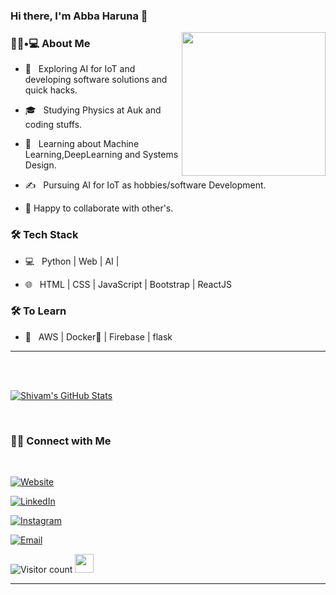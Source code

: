 ### Hi there, I'm Abba Haruna 👋

<img align='right' src="https://media.giphy.com/media/M9gbBd9nbDrOTu1Mqx/giphy.gif" width="230">

<h3> 👨🏻•💻 About Me </h3>



- 🤔 &nbsp; Exploring AI for IoT and developing software solutions and quick hacks.

- 🎓 &nbsp; Studying Physics at Auk and coding stuffs.

- 🌱 &nbsp; Learning about Machine Learning,DeepLearning and Systems Design.

- ✍️ &nbsp; Pursuing AI for IoT as hobbies/software Development.

- 👯 Happy to collaborate with other's.


<h3>🛠 Tech Stack</h3>



- 💻 &nbsp; Python | Web | AI |

- 🌐 &nbsp; HTML | CSS | JavaScript | Bootstrap | ReactJS

<!--

- 🛢 &nbsp; MySQL | MongoDB

- 🔧 &nbsp; Git | Markdown | Selenium | Tidyverse

- 🖥 &nbsp; Illustrator| Photoshop | InDesign

-->



<h3>🛠 To Learn</h3>

- 🔧 &nbsp; AWS | Docker🐳 | Firebase | flask

<hr>



<br/><br/>

[![Shivam's GitHub Stats](https://github-readme-stats.vercel.app/api?username=shivam0110&show_icons=true)](https://github.com/shivam0110)

<br/>



<h3> 🤝🏻 Connect with Me </h3>

<br>



<p align="center">

<a href="https://shivammalpani.netlify.app/"><img alt="Website" src="https://img.shields.io/badge/shivammalpani.netlify.app-black?style=flat-square&logo=google-chrome"></a>

<a href="https://www.linkedin.com/in/shivam-malpani-47a379198/"><img alt="LinkedIn" src="https://img.shields.io/badge/LinkedIn-Shivam%20Malpani-blue?style=flat-square&logo=linkedin"></a>

<a href="https://www.instagram.com/i__disbalance/"><img alt="Instagram" src="https://img.shields.io/badge/Instagram-i__disbalance-black?style=flat-square&logo=instagram"></a>

<a href="mailto:shivammalpani111@gmail.com"><img alt="Email" src="https://img.shields.io/badge/Email-shivammalpani111@gmail.com-blue?style=flat-square&logo=gmail"></a>

</p>





![Visitor count](https://visitor-badge.laobi.icu/badge?page_id=shivam0110.shivam0110)   <img src="https://media.giphy.com/media/dxn6fRlTIShoeBr69N/giphy.gif" width="30">





<hr>
